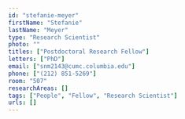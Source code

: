 ```yaml
---
id: "stefanie-meyer"
firstName: "Stefanie"
lastName: "Meyer"
type: "Research Scientist"
photo: ""
titles: ["Postdoctoral Research Fellow"]
letters: ["PhD"]
email: ["snm2143@cumc.columbia.edu"]
phone: ["(212) 851-5269"]
room: "507"
researchAreas: []
tags: ["People", "Fellow", "Research Scientist"]
urls: []
---
```

